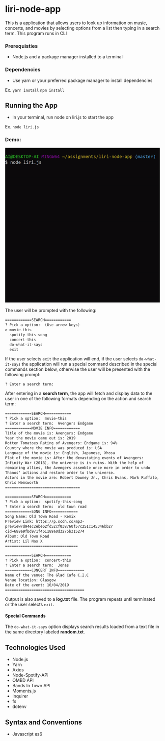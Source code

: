 # liri-node-app

This is a application that allows users to look up information on music, concerts, and movies by selecting options from a list then typing in a search term. This program runs in CLI

### Prerequisties
- Node.js and a package manager installed to a terminal

### Dependencies
- Use yarn or your preferred package manager to install dependencies

Ex.
``
yarn install
``
``
npm install
``

## Running the App
- In your terminal, run node on liri.js to start the app

Ex.
``
node liri.js
``

### Demo: 

![Demo](https://github.com/dhuan008/liri-node-app/blob/master/img/liri-demo.gif)

The user will be prompted with the following:

```
============SEARCH============
? Pick a option:  (Use arrow keys)
> movie-this
  spotify-this-song
  concert-this
  do-what-it-says
  exit
```

If the user selects `exit` the application will end, if the user selects `do-what-it-says` the application will run a special command described in the special commands section below, otherwise the user will be presented with the following prompt:

```
? Enter a search term:
```

After entering in a **search term**, the app will fetch and display data to the user in one of the following formats depending on the action and search term:

```
============SEARCH============
? Pick a option:  movie-this
? Enter a search term:  Avengers Endgame
============MOVIE INFO============
Title of the movie is: Avengers: Endgame
Year the movie came out is: 2019
Rotten Tomatoes Rating of Avengers: Endgame is: 94%
Country where the movie was produced is: USA
Language of the movie is: English, Japanese, Xhosa
Plot of the movie is: After the devastating events of Avengers: Infinity War (2018), the universe is in ruins. With the help of remaining allies, the Avengers assemble once more in order to undo Thanos' actions and restore order to the universe.
Actors in the movie are: Robert Downey Jr., Chris Evans, Mark Ruffalo, Chris Hemsworth
==================================
```
```
============SEARCH============
? Pick a option:  spotify-this-song
? Enter a search term:  old town road
============SONG INFO============
Song Name: Old Town Road - Remix
Preview Link: https://p.scdn.co/mp3-preview/d94ec2ebe62fd52cf038760f57c251c145346bb2?cid=688e9fbd971f461189a0d3275b315274
Album: Old Town Road
Artist: Lil Nas X
=================================
```
```
============SEARCH============
? Pick a option:  concert-this
? Enter a search term:  Jonas
============CONCERT INFO============
Name of the venue: The Glad Cafe C.I.C
Venue location: Glasgow
Date of the event: 10/04/2019
====================================
```

Output is also saved to a **log.txt** file. The program repeats until terminated or the user selects `exit`.

#### Special Commands
The `do-what-it-says` option displays search results loaded from a text file in the same directory labeled **random.txt**.

## Technologies Used
- Node.js
- Yarn
- Axios
- Node-Spotify-API
- OMBD API
- Bands In Town API
- Moments.js
- Inquirer
- fs
- dotenv

## Syntax and Conventions
- Javascript es6
